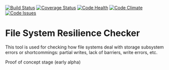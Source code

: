 [![Build Status](https://travis-ci.org/tomato42/fsresck.svg?branch=master)](https://travis-ci.org/tomato42/fsresck)
[![Coverage Status](https://coveralls.io/repos/tomato42/fsresck/badge.svg?branch=master)](https://coveralls.io/r/tomato42/fsresck?branch=master)
[![Code Health](https://landscape.io/github/tomato42/fsresck/master/landscape.svg?style=flat)](https://landscape.io/github/tomato42/fsresck/master)
[![Code Climate](https://codeclimate.com/github/tomato42/fsresck/badges/gpa.svg)](https://codeclimate.com/github/tomato42/fsresck)
[![Code Issues](https://www.quantifiedcode.com/api/v1/project/a6841cb9d7c84d2da6f22005d4869216/badge.svg)](https://www.quantifiedcode.com/app/project/a6841cb9d7c84d2da6f22005d4869216)

File System Resilience Checker
==============================

This tool is used for checking how file systems deal with storage subsystem
errors or shortcommings: partial writes, lack of barriers, write errors, etc.

Proof of concept stage (early alpha)
